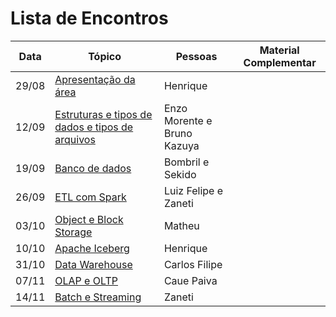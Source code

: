 # Lista de Encontros
| Data | Tópico | Pessoas | Material Complementar |
|------|------|------|------|
| 29/08 | [Apresentação da área](./apresentacoes/01%20-%20Introduction/) | Henrique | |
| 12/09 | [Estruturas e tipos de dados e tipos de arquivos](./presentations/02%20-%20Image%20Processing/) | Enzo Morente e Bruno Kazuya | |
| 19/09 | [Banco de dados](./presentations/03%20-%20Neural%20Networks/) | Bombril e Sekido | |
| 26/09 | [ETL com Spark](./presentations/04%20-%20Convolutional%20Neural%20Networks/) | Luiz Felipe e Zaneti | |
| 03/10 | [Object e Block Storage](./presentations/05%20-%20Pratica/) | Matheu | |
| 10/10 | [Apache Iceberg](./presentations/06%20-%20Object%20Detection/) | Henrique | |
| 31/10 | [Data Warehouse](./presentations/06%20-%20Object%20Detection/) | Carlos Filipe | |
| 07/11 | [OLAP e OLTP](./presentations/06%20-%20Object%20Detection/) | Caue Paiva | |
| 14/11 | [Batch e Streaming](./presentations/06%20-%20Object%20Detection/) | Zaneti | |
